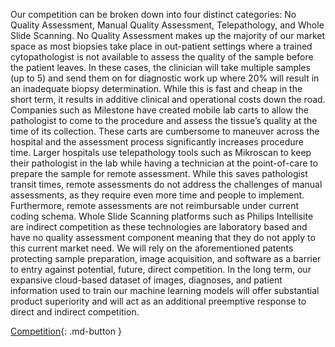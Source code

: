 Our competition can be broken down into four distinct categories: No Quality Assessment, Manual Quality Assessment, Telepathology, and Whole Slide Scanning. No Quality Assessment makes up the majority of our market space as most biopsies take place in out-patient settings where a trained cytopathologist is not available to assess the quality of the sample before the patient leaves. In these cases, the clinician will take multiple samples (up to 5) and send them on for diagnostic work up where 20% will result in an inadequate biopsy determination. While this is fast and cheap in the short term, it results in additive clinical and operational costs down the road. Companies such as Milestone have created mobile lab carts to allow the pathologist to come to the procedure and assess the tissue’s quality at the time of its collection. These carts are cumbersome to maneuver across the hospital and the assessment process significantly increases procedure time. Larger hospitals use telepathology tools such as Mikroscan to keep their pathologist in the lab while having a technician at the point-of-care to prepare the sample for remote assessment. While this saves pathologist transit times, remote assessments do not address the challenges of manual assessments, as they require even more time and people to implement. Furthermore, remote assessments are not reimbursable under current coding schema. Whole Slide Scanning platforms such as Philips Intellisite are indirect competition as these technologies are laboratory based and have no quality assessment component meaning that they do not apply to this current market need. We will rely on the aforementioned patents protecting sample preparation, image acquisition, and software as a barrier to entry against potential, future, direct competition. In the long term, our expansive cloud-based dataset of images, diagnoses, and patient information used to train our machine learning models will offer substantial product superiority and will act as an additional preemptive response to direct and indirect competition.

[Competition](../strategy/competition.md){: .md-button }